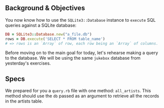 ## Background & Objectives

You now know how to use the `SQLite3::Database` instance to `execute` SQL queries
against a SQLite database:

```ruby
DB = SQLite3::Database.new("a_file.db")
rows = DB.execute('SELECT * FROM table_name')
# => rows is an `Array` of row, each row being an `Array` of columns.
```

Before moving on to the main goal for today, let's rehearse making a query to the database.
We will be using the same `jukebox` database from yesterday's exercises.

## Specs

We prepared for you a `query.rb` file with one method: `all_artists`. This method should use the `db` passed as an argument to retrieve all the records in the artists table.
